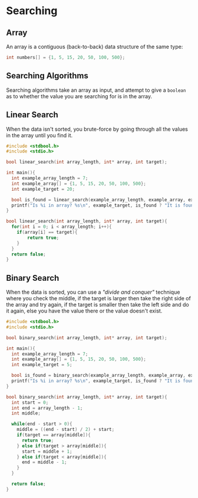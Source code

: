 # Searching

## Array
An array is a contiguous (back-to-back) data structure of the same type:
```c
int numbers[] = {1, 5, 15, 20, 50, 100, 500};
```

## Searching Algorithms
Searching algorithms take an array as input, and attempt to give a `boolean` as to whether the value you are searching for is in the array.

## Linear Search
When the data isn't sorted, you brute-force by going through all the values in the array until you find it.
```c
#include <stdbool.h>
#include <stdio.h>

bool linear_search(int array_length, int* array, int target);

int main(){
  int example_array_length = 7;
  int example_array[] = {1, 5, 15, 20, 50, 100, 500};
  int example_target = 20;

  bool is_found = linear_search(example_array_length, example_array, example_target);
  printf("Is %i in array? %s\n", example_target, is_found ? "It is found!" : "It wasn't found.");
}

bool linear_search(int array_length, int* array, int target){
  for(int i = 0; i < array_length; i++){
    if(array[i] == target){
        return true;
    }
  }
  return false;
}
```

## Binary Search
When the data is sorted, you can use a *"divide and conquer"* technique where you check the middle, if the target is larger then take the right side of the array and try again, if the target is smaller then take the left side and do it again, else you have the value there or the value doesn't exist.
```c
#include <stdbool.h>
#include <stdio.h>

bool binary_search(int array_length, int* array, int target);

int main(){
  int example_array_length = 7;
  int example_array[] = {1, 5, 15, 20, 50, 100, 500};
  int example_target = 5;

  bool is_found = binary_search(example_array_length, example_array, example_target);
  printf("Is %i in array? %s\n", example_target, is_found ? "It is found!" : "It wasn't found.");
}

bool binary_search(int array_length, int* array, int target){
  int start = 0;
  int end = array_length - 1;
  int middle;

  while(end - start > 0){
    middle = ((end - start) / 2) + start;
    if(target == array[middle]){
      return true;
    } else if(target > array[middle]){
      start = middle + 1;
    } else if(target < array[middle]){
      end = middle - 1;
    }
  }

  return false;
}
```
